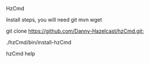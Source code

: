 HzCmd

Install steps,  you will need git mvn wget

git clone https://github.com/Danny-Hazelcast/hzCmd.git;

./hzCmd/bin/install-hzCmd

hzCmd help
